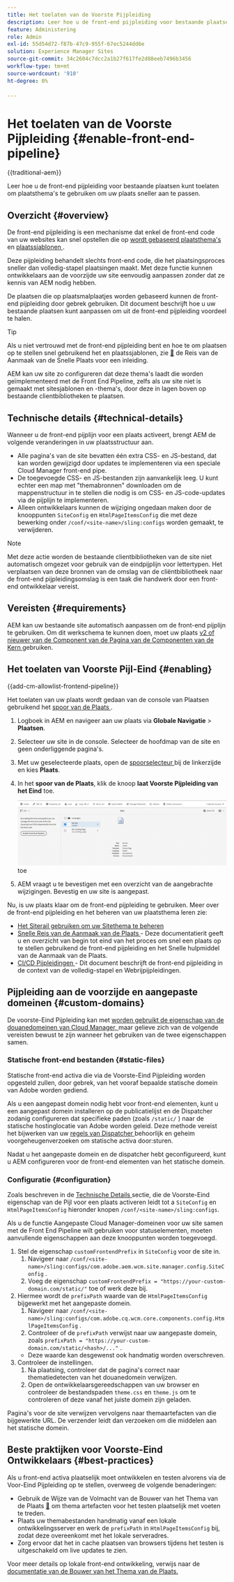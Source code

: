 ```yaml
---
title: Het toelaten van de Voorste Pijpleiding
description: Leer hoe u de front-end pijpleiding voor bestaande plaatsen kunt toelaten om plaatsthema's te gebruiken om uw plaats sneller aan te passen.
feature: Administering
role: Admin
exl-id: 55d54d72-f87b-47c9-955f-67ec5244dd6e
solution: Experience Manager Sites
source-git-commit: 34c2604c7dcc2a1b27f617fe2d88eeb7496b3456
workflow-type: tm+mt
source-wordcount: '910'
ht-degree: 0%

---
```


# Het toelaten van de Voorste Pijpleiding {#enable-front-end-pipeline}

{{traditional-aem}}

Leer hoe u de front-end pijpleiding voor bestaande plaatsen kunt toelaten om plaatsthema&#39;s te gebruiken om uw plaats sneller aan te passen.

## Overzicht {#overview}

De front-end pijpleiding is een mechanisme dat enkel de front-end code van uw websites kan snel opstellen die op [ wordt gebaseerd plaatsthema&#39;s ](site-themes.md) en [ plaatssjablonen ](site-templates.md).

Deze pijpleiding behandelt slechts front-end code, die het plaatsingsproces sneller dan volledig-stapel plaatsingen maakt. Met deze functie kunnen ontwikkelaars aan de voorzijde uw site eenvoudig aanpassen zonder dat ze kennis van AEM nodig hebben.

De plaatsen die op plaatsmalplaatjes worden gebaseerd kunnen de front-end pijpleiding door gebrek gebruiken. Dit document beschrijft hoe u uw bestaande plaatsen kunt aanpassen om uit de front-end pijpleiding voordeel te halen.

>[!TIP]
>
>Als u niet vertrouwd met de front-end pijpleiding bent en hoe te om plaatsen op te stellen snel gebruikend het en plaatssjablonen, zie [&#128279;](/help/journey-sites/quick-site/overview.md) de Reis van de Aanmaak van de Snelle Plaats  voor een inleiding.

AEM kan uw site zo configureren dat deze thema&#39;s laadt die worden geïmplementeerd met de Front End Pipeline, zelfs als uw site niet is gemaakt met sitesjablonen en -thema&#39;s, door deze in lagen boven op bestaande clientbibliotheken te plaatsen.

## Technische details {#technical-details}

Wanneer u de front-end pijplijn voor een plaats activeert, brengt AEM de volgende veranderingen in uw plaatsstructuur aan.

* Alle pagina&#39;s van de site bevatten één extra CSS- en JS-bestand, dat kan worden gewijzigd door updates te implementeren via een speciale Cloud Manager front-end pipe.
* De toegevoegde CSS- en JS-bestanden zijn aanvankelijk leeg. U kunt echter een map met &quot;themabronnen&quot; downloaden om de mappenstructuur in te stellen die nodig is om CSS- en JS-code-updates via de pijplijn te implementeren.
* Alleen ontwikkelaars kunnen de wijziging ongedaan maken door de knooppunten `SiteConfig` en `HtmlPageItemsConfig` die met deze bewerking onder `/conf/<site-name>/sling:configs` worden gemaakt, te verwijderen.

>[!NOTE]
>
>Met deze actie worden de bestaande clientbibliotheken van de site niet automatisch omgezet voor gebruik van de eindpijplijn voor lettertypen. Het verplaatsen van deze bronnen van de omslag van de cliëntbibliotheek naar de front-end pijpleidingsomslag is een taak die handwerk door een front-end ontwikkelaar vereist.

## Vereisten {#requirements}

AEM kan uw bestaande site automatisch aanpassen om de front-end pijplijn te gebruiken. Om dit werkschema te kunnen doen, moet uw plaats [ v2 of nieuwer van de Component van de Pagina van de Componenten van de Kern ](https://experienceleague.adobe.com/nl/docs/experience-manager-core-components/using/wcm-components/page) gebruiken.

## Het toelaten van Voorste Pijl-Eind {#enabling}

{{add-cm-allowlist-frontend-pipeline}}

Het toelaten van uw plaats wordt gedaan van de console van Plaatsen gebruikend het [ spoor van de Plaats ](site-rail.md).

1. Logboek in AEM en navigeer aan uw plaats via **Globale Navigatie** > **Plaatsen**.
1. Selecteer uw site in de console. Selecteer de hoofdmap van de site en geen onderliggende pagina&#39;s.
1. Met uw geselecteerde plaats, open de [ spoorselecteur ](/help/sites-cloud/authoring/basic-handling.md#rail-selector) bij de linkerzijde en kies **Plaats**.
1. In het **spoor van de Plaats**, klik de knoop **laat Voorste Pijpleiding van het Eind** toe.

   ![ laat front-end pijpleiding ](/help/sites-cloud/administering/assets/enable-front-end-pipeline.png) toe

1. AEM vraagt u te bevestigen met een overzicht van de aangebrachte wijzigingen. Bevestig en uw site is aangepast.

Nu, is uw plaats klaar om de front-end pijpleiding te gebruiken. Meer over de front-end pijpleiding en het beheren van uw plaatsthema leren zie:

* [Het Siterail gebruiken om uw Sitethema te beheren](site-rail.md)
* [ Snelle Reis van de Aanmaak van de Plaats ](/help/journey-sites/quick-site/overview.md) - Deze documentatierit geeft u en overzicht van begin tot eind van het proces om snel een plaats op te stellen gebruikend de front-end pijpleiding en het Snelle hulpmiddel van de Aanmaak van de Plaats.
* [ CI/CD Pijpleidingen ](/help/implementing/cloud-manager/configuring-pipelines/introduction-ci-cd-pipelines.md#front-end) - Dit document beschrijft de front-end pijpleiding in de context van de volledig-stapel en Webrijpijpleidingen.

## Pijpleiding aan de voorzijde en aangepaste domeinen {#custom-domains}

De voorste-Eind Pijpleiding kan met [ worden gebruikt de eigenschap van de douanedomeinen van Cloud Manager, ](/help/implementing/cloud-manager/custom-domain-names/introduction.md) maar gelieve zich van de volgende vereisten bewust te zijn wanneer het gebruiken van de twee eigenschappen samen.

### Statische front-end bestanden {#static-files}

Statische front-end activa die via de Voorste-Eind Pijpleiding worden opgesteld zullen, door gebrek, van het vooraf bepaalde statische domein van Adobe worden gediend.

Als u een aangepast domein nodig hebt voor front-end elementen, kunt u een aangepast domein installeren op de publicatielijst en de Dispatcher zodanig configureren dat specifieke paden (zoals `/static/` ) naar de statische hostinglocatie van Adobe worden geleid. Deze methode vereist het bijwerken van uw [ regels van Dispatcher ](https://experienceleague.adobe.com/nl/docs/experience-manager-dispatcher/using/dispatcher) behoorlijk en geheim voorgeheugenverzoeken om statische activa door:sturen.

Nadat u het aangepaste domein en de dispatcher hebt geconfigureerd, kunt u AEM configureren voor de front-end elementen van het statische domein.

### Configuratie {#configuration}

Zoals beschreven in de [ Technische Details ](#technical-details) sectie, die de Voorste-Eind eigenschap van de Pijl voor een plaats activeren leidt tot a `SiteConfig` en `HtmlPageItemsConfig` hieronder knopen `/conf/<site-name>/sling:configs`.

Als u de functie Aangepaste Cloud Manager-domeinen voor uw site samen met de Front End Pipeline wilt gebruiken voor statuselementen, moeten aanvullende eigenschappen aan deze knooppunten worden toegevoegd.

1. Stel de eigenschap `customFrontendPrefix` in `SiteConfig` voor de site in.
   1. Navigeer naar `/conf/<site-name>/sling:configs/com.adobe.aem.wcm.site.manager.config.SiteConfig` .
   1. Voeg de eigenschap `customFrontendPrefix = "https://your-custom-domain.com/static/"` toe of werk deze bij.
1. Hiermee wordt de `prefixPath` waarde van de `HtmlPageItemsConfig` bijgewerkt met het aangepaste domein.
   1. Navigeer naar `/conf/<site-name>/sling:configs/com.adobe.cq.wcm.core.components.config.HtmlPageItemsConfig` .
   1. Controleer of de `prefixPath` verwijst naar uw aangepaste domein, zoals `prefixPath = "https://your-custom-domain.com/static/<hash>/..."` .
   * Deze waarde kan desgewenst ook handmatig worden overschreven.
1. Controleer de instellingen.
   1. Na plaatsing, controleer dat de pagina&#39;s correct naar thematiedetecten van het douanedomein verwijzen.
   1. Open de ontwikkelaarsgereedschappen van uw browser en controleer de bestandspaden `theme.css` en `theme.js` om te controleren of deze vanaf het juiste domein zijn geladen.

Pagina&#39;s voor de site verwijzen vervolgens naar themaartefacten van die bijgewerkte URL. De verzender leidt dan verzoeken om die middelen aan het statische domein.

## Beste praktijken voor Voorste-Eind Ontwikkelaars {#best-practices}

Als u front-end activa plaatselijk moet ontwikkelen en testen alvorens via de Voor-Eind Pijpleiding op te stellen, overweeg de volgende benaderingen:

* Gebruik de Wijze van de Volmacht van de Bouwer van het Thema van de Plaats [&#128279;](https://github.com/adobe/aem-site-theme-builder?tab=readme-ov-file#proxy) om thema artefacten voor het testen plaatselijk met voeten te treden.
* Plaats uw themabestanden handmatig vanaf een lokale ontwikkelingsserver en werk de `prefixPath` in `HtmlPageItemsConfig` bij, zodat deze overeenkomt met het lokale serveradres.
* Zorg ervoor dat het in cache plaatsen van browsers tijdens het testen is uitgeschakeld om live updates te zien.

Voor meer details op lokale front-end ontwikkeling, verwijs naar de [ documentatie van de Bouwer van het Thema van de Plaats.](https://github.com/adobe/aem-site-theme-builder)
